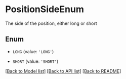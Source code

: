 # PositionSideEnum

The side of the position, either long or short

## Enum

* `LONG` (value: `'LONG'`)

* `SHORT` (value: `'SHORT'`)

[[Back to Model list]](../README.md#documentation-for-models) [[Back to API list]](../README.md#documentation-for-api-endpoints) [[Back to README]](../README.md)


